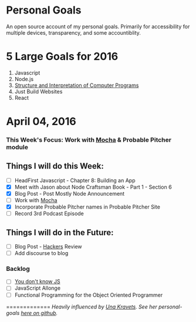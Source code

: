 # Personal Goals

An open source account of my personal goals. Primarily for accessibility for multiple devices, transparency, and some accountiblity.

# 5 Large Goals for 2016

1. Javascript
2. Node.js
3. [Structure and Interpretation of Computer Programs](https://mitpress.mit.edu/sicp/)
4. Just Build Websites
5. React

# April 04, 2016 

### This Week's Focus: Work with [Mocha](https://mochajs.org/) & Probable Pitcher module

## Things I will do this Week:
- [ ] HeadFirst Javascript - Chapter 8: Building an App
- [x] Meet with Jason about Node Craftsman Book - Part 1 - Section 6
- [x] Blog Post - Post Mostly Node Announcement
- [ ] Work with [Mocha](https://mochajs.org/) 
- [x] Incorporate Probable Pitcher names in Probable Pitcher Site
- [ ] Record 3rd Podcast Episode

## Things I will do in the Future: 
- [ ] Blog Post -
[Hackers](http://www.amazon.com/Hackers-Computer-Revolution-Anniversary-Edition/dp/1449388396) Review
- [ ] Add discourse to blog

### Backlog
- [ ] [You don't know JS](https://github.com/getify/You-Dont-Know-JS)
- [ ] JavaScript Allonge 
- [ ] Functional Programming for the Object Oriented Programmer

=============
*Heavily influenced by [Una Kravets](http://unakravets.com/). See her personal-goals [here on github](https://github.com/una/personal-goals).*
